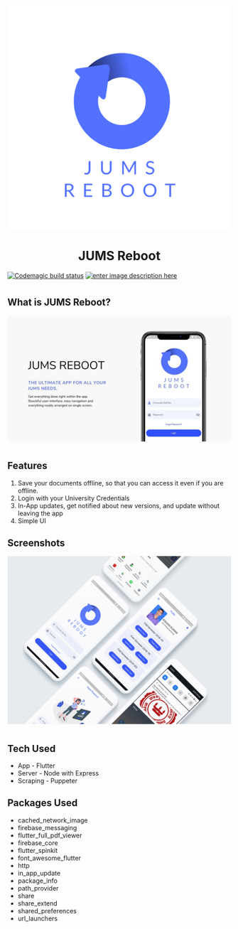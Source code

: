 
![](assets/logo_trans.png)
# <center> JUMS Reboot<center/>

[![Codemagic build status](https://api.codemagic.io/apps/5ef616701aafca000f49d696/5ef616701aafca000f49d695/status_badge.svg)](https://codemagic.io/apps/5ef616701aafca000f49d696/5ef616701aafca000f49d695/latest_build)
[
![enter image description here](https://lh3.googleusercontent.com/cjsqrWQKJQp9RFO7-hJ9AfpKzbUb_Y84vXfjlP0iRHBvladwAfXih984olktDhPnFqyZ0nu9A5jvFwOEQPXzv7hr3ce3QVsLN8kQ2Ao=s0)](https://play.google.com/store/apps/details?id=com.kishans.jumsRebootFlutter)
#

## What is JUMS Reboot?

![Image](mockups/unnamed.jpg)
#

## Features
1. Save your documents offline, so that you can access it even if you are offline.
2. Login with your University Credentials
3. In-App updates, get notified about new versions, and update without leaving the app
4. Simple UI

## Screenshots
![](mockups/mockup.jpg)
#
## Tech Used
* App - Flutter
* Server - Node with Express
* Scraping - Puppeter

## Packages Used
* cached_network_image
* firebase_messaging
* flutter_full_pdf_viewer
* firebase_core 
* flutter_spinkit 
* font_awesome_flutter
* http
* in_app_update
* package_info
* path_provider
* share
* share_extend
* shared_preferences
* url_launchers